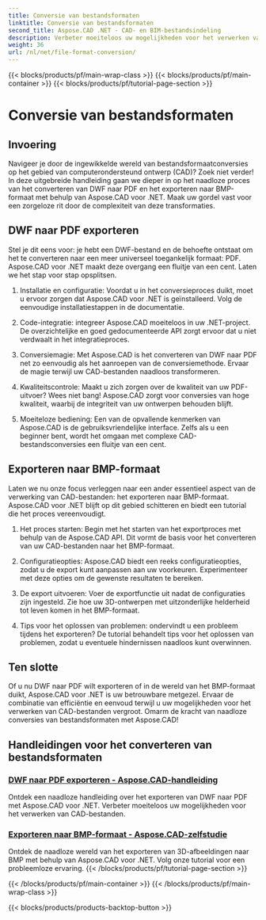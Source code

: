 ```yaml
---
title: Conversie van bestandsformaten
linktitle: Conversie van bestandsformaten
second_title: Aspose.CAD .NET - CAD- en BIM-bestandsindeling
description: Verbeter moeiteloos uw mogelijkheden voor het verwerken van CAD-bestanden met Aspose.CAD voor .NET. Ontdek tutorials over het exporteren van DWF naar PDF en het exporteren van 3D-afbeeldingen naar BMP-formaat.
weight: 36
url: /nl/net/file-format-conversion/
---
```


{{< blocks/products/pf/main-wrap-class >}}
{{< blocks/products/pf/main-container >}}
{{< blocks/products/pf/tutorial-page-section >}}

# Conversie van bestandsformaten


## Invoering

Navigeer je door de ingewikkelde wereld van bestandsformaatconversies op het gebied van computerondersteund ontwerp (CAD)? Zoek niet verder! In deze uitgebreide handleiding gaan we dieper in op het naadloze proces van het converteren van DWF naar PDF en het exporteren naar BMP-formaat met behulp van Aspose.CAD voor .NET. Maak uw gordel vast voor een zorgeloze rit door de complexiteit van deze transformaties.

## DWF naar PDF exporteren

Stel je dit eens voor: je hebt een DWF-bestand en de behoefte ontstaat om het te converteren naar een meer universeel toegankelijk formaat: PDF. Aspose.CAD voor .NET maakt deze overgang een fluitje van een cent. Laten we het stap voor stap opsplitsen.

1. Installatie en configuratie: Voordat u in het conversieproces duikt, moet u ervoor zorgen dat Aspose.CAD voor .NET is geïnstalleerd. Volg de eenvoudige installatiestappen in de documentatie.

2. Code-integratie: integreer Aspose.CAD moeiteloos in uw .NET-project. De overzichtelijke en goed gedocumenteerde API zorgt ervoor dat u niet verdwaalt in het integratieproces.

3. Conversiemagie: Met Aspose.CAD is het converteren van DWF naar PDF net zo eenvoudig als het aanroepen van de conversiemethode. Ervaar de magie terwijl uw CAD-bestanden naadloos transformeren.

4. Kwaliteitscontrole: Maakt u zich zorgen over de kwaliteit van uw PDF-uitvoer? Wees niet bang! Aspose.CAD zorgt voor conversies van hoge kwaliteit, waarbij de integriteit van uw ontwerpen behouden blijft.

5. Moeiteloze bediening: Een van de opvallende kenmerken van Aspose.CAD is de gebruiksvriendelijke interface. Zelfs als u een beginner bent, wordt het omgaan met complexe CAD-bestandsconversies een fluitje van een cent.

## Exporteren naar BMP-formaat

Laten we nu onze focus verleggen naar een ander essentieel aspect van de verwerking van CAD-bestanden: het exporteren naar BMP-formaat. Aspose.CAD voor .NET blijft op dit gebied schitteren en biedt een tutorial die het proces vereenvoudigt.

1. Het proces starten: Begin met het starten van het exportproces met behulp van de Aspose.CAD API. Dit vormt de basis voor het converteren van uw CAD-bestanden naar het BMP-formaat.

2. Configuratieopties: Aspose.CAD biedt een reeks configuratieopties, zodat u de export kunt aanpassen aan uw voorkeuren. Experimenteer met deze opties om de gewenste resultaten te bereiken.

3. De export uitvoeren: Voer de exportfunctie uit nadat de configuraties zijn ingesteld. Zie hoe uw 3D-ontwerpen met uitzonderlijke helderheid tot leven komen in het BMP-formaat.

4. Tips voor het oplossen van problemen: ondervindt u een probleem tijdens het exporteren? De tutorial behandelt tips voor het oplossen van problemen, zodat u eventuele hindernissen naadloos kunt overwinnen.

## Ten slotte

Of u nu DWF naar PDF wilt exporteren of in de wereld van het BMP-formaat duikt, Aspose.CAD voor .NET is uw betrouwbare metgezel. Ervaar de combinatie van efficiëntie en eenvoud terwijl u uw mogelijkheden voor het verwerken van CAD-bestanden vergroot. Omarm de kracht van naadloze conversies van bestandsformaten met Aspose.CAD!
## Handleidingen voor het converteren van bestandsformaten
### [DWF naar PDF exporteren - Aspose.CAD-handleiding](./exporting-dwf-to-pdf/)
Ontdek een naadloze handleiding over het exporteren van DWF naar PDF met Aspose.CAD voor .NET. Verbeter moeiteloos uw mogelijkheden voor het verwerken van CAD-bestanden.
### [Exporteren naar BMP-formaat - Aspose.CAD-zelfstudie](./exporting-to-bmp-format/)
Ontdek de naadloze wereld van het exporteren van 3D-afbeeldingen naar BMP met behulp van Aspose.CAD voor .NET. Volg onze tutorial voor een probleemloze ervaring.
{{< /blocks/products/pf/tutorial-page-section >}}

{{< /blocks/products/pf/main-container >}}
{{< /blocks/products/pf/main-wrap-class >}}

{{< blocks/products/products-backtop-button >}}
